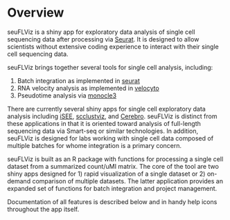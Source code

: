 # Overview

seuFLViz is a shiny app for exploratory data analysis of single cell sequencing data after processing via [Seurat](https://satijalab.org/seurat/). It is designed to allow scientists without extensive coding experience to interact with their single cell sequencing data. 

seuFLViz brings together several tools for single cell analysis, including:

1. Batch integration as implemented in [seurat](https://www.cell.com/cell/fulltext/S0092-8674(19)30559-8)
2. RNA velocity analysis as implemented in [velocyto](https://velocyto.org/) 
3. Pseudotime analysis via [monocle3](https://cole-trapnell-lab.github.io/monocle3/)

There are currently several shiny apps for single cell exploratory data analysis including [iSEE](https://bioconductor.org/packages/release/bioc/html/iSEE.html), [scclustviz](https://baderlab.github.io/scClustViz/), and [Cerebro](https://github.com/romanhaa/Cerebro). seuFLViz is distinct from these applications in that it is oriented toward analysis of full-length sequencing data via Smart-seq or similar technologies. In addition, seuFLViz is designed for labs working with single cell data composed of multiple batches for whome integration is a primary concern.

seuFLViz is built as an R package with functions for processing a single cell dataset from a summarized count/uMI matrix. The core of the tool are two shiny apps designed for 1) rapid visualization of a single dataset or 2) on-demand comparison of multiple datasets. The latter application provides an expanded set of functions for batch integration and project management. 

Documentation of all features is described below and in handy help icons throughout the app itself. 
